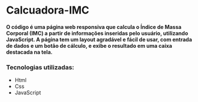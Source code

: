 # Calcuadora-IMC

#### O código é uma página web responsiva que calcula o Índice de Massa Corporal (IMC) a partir de informações inseridas pelo usuário, utilizando JavaScript. A página tem um layout agradável e fácil de usar, com entrada de dados e um botão de cálculo, e exibe o resultado em uma caixa destacada na tela.

### Tecnologias utilizadas:
 - Html
 - Css 
 - JavaScript
